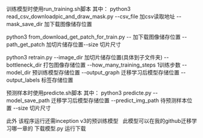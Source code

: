 训练模型时使用run_training.sh脚本
其中：
python3 read_csv_downloadpic_and_draw_mask.py --csv_file 加csv读取地址 --mask_save_dir 加下载图像储存位置 

python3 from_download_get_patch_for_train.py -- 加下载图像储存位置  --path_get_patch 加切片储存位置--size 切片尺寸

python3 retrain.py --image_dir 加切片储存位置(具体到子文件夹) --bottleneck_dir 打包图像存储位置 --how_many_training_steps 1训练步数  --model_dir 预训练模型存储位置 --output_graph 迁移学习后模型存储位置 --output_labels 标签存储位置

预测样本时使用predicte.sh脚本
其中：
python3 predicte.py --model_save_path 迁移学习后模型存储位置 --predict_img_path 待预测样本位置 --size 切片尺寸

此外 该程序运行还需inception v3的预训练模型  
此模型可以在我的github迁移学习哪一章的 下载模型.py 运行下载
